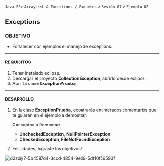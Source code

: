 
`Java SE`> `ArrayList & Exceptions / Paquetes` > `Sesión 07` > `Ejemplo 02`

## Exceptions

### OBJETIVO

- Fortalecer con ejemplos el manejo de exceptions.

<hr>

#### REQUISITOS

1. Tener instalado eclipse.
2. Descargar el proyecto <b>CollectionException</b>, abrirlo desde eclipse.
3. Abrir la clase <b>ExceptionPrueba</b>

<hr>

#### DESARROLLO

1. En la clase <b>ExceptionPrueba</b>, econtrarás enumerados comentarios que te guiarán en el ejemplo a demostrar.

   Conceptos a Demostar:
   
    <ul>
        <li> <b>UncheckedException</b>, <b>NullPointerException</b>
        <li> <b>CheckedException</b>, <b>FileNotFoundException</b>      
   </ul>   

2. Felicidades, lograste los objetivos!!

![d2zdiy7-5b4587d4-3ccd-4854-9ed9-5df10f56593f](https://user-images.githubusercontent.com/56565204/67425280-51a5c600-f59d-11e9-9baf-5ef3aeca8a11.png)
